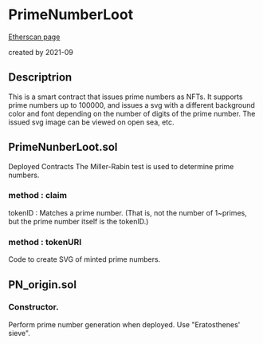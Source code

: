 # PrimeNumberLoot
[Etherscan page](https://etherscan.io/address/0x896fdEfD39a41d29C01E0bb2dC1A21529B81f42b#code)

created by 2021-09
## Descriptrion

This is a smart contract that issues prime numbers as NFTs.
It supports prime numbers up to 100000, and issues a svg with a different background color and font depending on the number of digits of the prime number.
The issued svg image can be viewed on open sea, etc.

## PrimeNunberLoot.sol
Deployed Contracts
The Miller-Rabin test is used to determine prime numbers.

### method : claim
tokenID : Matches a prime number. (That is, not the number of 1~primes, but the prime number itself is the tokenID.)

### method : tokenURI
Code to create SVG of minted prime numbers.


## PN_origin.sol
### Constructor.
Perform prime number generation when deployed. Use "Eratosthenes' sieve".



